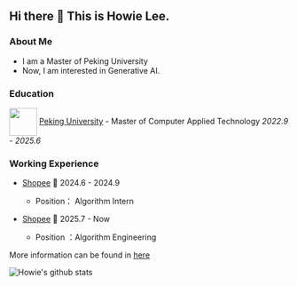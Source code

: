 ## Hi there 👋 This is Howie Lee.

<!--
**HowiePix/HowiePix** is a ✨ _special_ ✨ repository because its `README.md` (this file) appears on your GitHub profile.

Here are some ideas to get you started:

- 🔭 I’m currently working on ...
- 🌱 I’m currently learning ...
- 👯 I’m looking to collaborate on ...
- 🤔 I’m looking for help with ...
- 💬 Ask me about ...
- 📫 How to reach me: ...
- 😄 Pronouns: ...
- ⚡ Fun fact: ...
-->

### About Me

* I am a Master of Peking University 
* Now, I am interested in Generative AI.

### Education

<img src="https://www.pku.edu.cn/pku_logo_red.png" width = "50" height = "50"  align=center /> [Peking University](https://www.pku.edu.cn) - Master of Computer Applied Technology
*2022.9 - 2025.6*


### Working Experience

- [Shopee](https://shopee.com) 📌 2024.6 - 2024.9
  - Position： Algorithm Intern

- [Shopee](https://shopee.com) 📌 2025.7 - Now
  - Position ：Algorithm Engineering

More information can be found in [here](https://hhhowieli.github.io)

![Howie's github stats](https://github-readme-stats.vercel.app/api?username=hhhowieli&show_icons=true)

